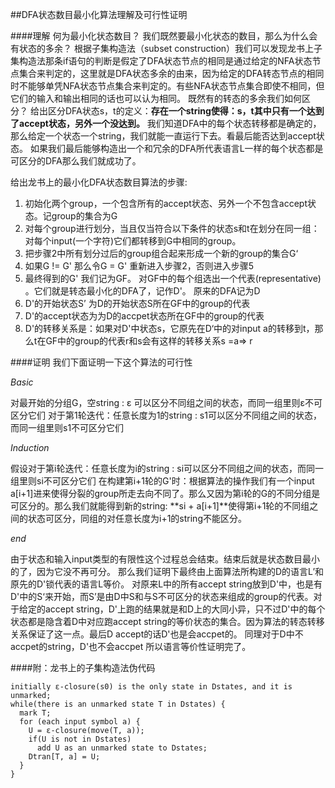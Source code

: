 ##DFA状态数目最小化算法理解及可行性证明

####理解
何为最小化状态数目？
我们既然要最小化状态的数目，那么为什么会有状态的多余？
根据子集构造法（subset construction）我们可以发现龙书上子集构造法那条if语句的判断是假定了DFA状态节点的相同是通过给定的NFA状态节点集合来判定的，这里就是DFA状态多余的由来，因为给定的DFA转态节点的相同时不能够单凭NFA状态节点集合来判定的。有些NFA状态节点集合即使不相同，但它们的输入和输出相同的话也可以认为相同。
既然有的转态的多余我们如何区分？
给出区分DFA状态s，t的定义：**存在一个string使得：s，t其中只有一个达到了accept状态，另外一个没达到。**
我们知道DFA中的每个状态转移都是确定的，那么给定一个状态一个string，我们就能一直运行下去。看最后能否达到accept状态。
如果我们最后能够构造出一个和冗余的DFA所代表语言L一样的每个状态都是可区分的DFA那么我们就成功了。

给出龙书上的最小化DFA状态数目算法的步骤:

 1. 初始化两个group，一个包含所有的accept状态、另外一个不包含accept状态。记group的集合为G
 2. 对每个group进行划分，当且仅当符合以下条件的状态s和t在划分在同一组：对每个input(一个字符)它们都转移到G中相同的group。
 3. 把步骤2中所有划分过后的group组合起来形成一个新的group的集合G‘
 4. 如果G != G' 那么令G = G' 重新进入步骤2，否则进入步骤5
 5. 最终得到的G' 我们记为GF。 对GF中的每个组选出一个代表(representative) 。它们就是转态最小化的DFA了，记作D'。 原来的DFA记为D
 6. D'的开始状态S’ 为D的开始状态S所在GF中的group的代表
 7. D'的accept状态为为D的accpet状态所在GF中的group的代表
 8. D'的转移关系是：如果对D'中状态s，它原先在D‘中的对input a的转移到t，那么t在GF中的group的代表r和s会有这样的转移关系s =a=> r

####证明
我们下面证明一下这个算法的可行性

*Basic*

对最开始的分组G，空string : ε 可以区分不同组之间的状态，而同一组里则ε不可区分它们
对于第1轮迭代：任意长度为1的string : s1可以区分不同组之间的状态，而同一组里则s1不可区分它们

*Induction*

假设对于第i轮迭代：任意长度为i的string : si可以区分不同组之间的状态，而同一组里则si不可区分它们
在构建第i+1轮的G'时：根据算法的操作我们有一个input a[i+1]进来使得分裂的group所走去向不同了。那么又因为第i轮的G的不同分组是可区分的。那么我们就能得到新的string: **si + a[i+1]**使得第i+1轮的不同组之间的状态可区分，同组的对任意长度为i+1的string不能区分。

*end*

由于状态和输入input类型的有限性这个过程总会结束。结束后就是状态数目最小的了，因为它没不再可分。
那么我们证明下最终由上面算法所构建的D的语言L’和原先的D'锁代表的语言L等价。
对原来L中的所有accept string放到D'中，也是有D'中的S‘来开始，而S’是由D中S和与S不可区分的状态来组成的group的代表。对于给定的accept string，D'上跑的结果就是和D上的大同小异，只不过D'中的每个状态都是隐含着D中对应跑accept string的等价状态的集合。因为算法的转态转移关系保证了这一点。最后D accept的话D'也是会accpet的。
同理对于D中不accpet的string，D'也不会accpet
所以语言等价性证明完了。


####附：龙书上的子集构造法伪代码
```
initially ε-closure(s0) is the only state in Dstates, and it is unmarked;
while(there is an unmarked state T in Dstates) {
  mark T;
  for (each input symbol a) {
    U = ε-closure(move(T, a));
    if(U is not in Dstates)
      add U as an unmarked state to Dstates;
    Dtran[T, a] = U;
  }
}
```
